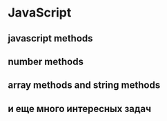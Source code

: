 # JavaScript
## javascript methods 
## number methods 
## array methods and string methods
## и еще много интересных задач
